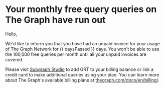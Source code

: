 # Your monthly free query queries on The Graph have run out

Hello,

We'd like to inform you that you have had an unpaid invoice for your usage of The Graph Network for {{ daysPassed }} days.
You won't be able to use the 100,000 free queries per month until all your unpaid invoices are covered.

Please visit <a href="https://thegraph.com/studio/billing/?show=Deposit">Subgraph Studio</a> to add GRT to your billing balance or link a credit card to make additional queries using your plan. You can learn more about The Graph's available billing plans at [thegraph.com/docs/en/billing/](https://thegraph.com/docs/en/billing/).

<subscriptions-footer />
